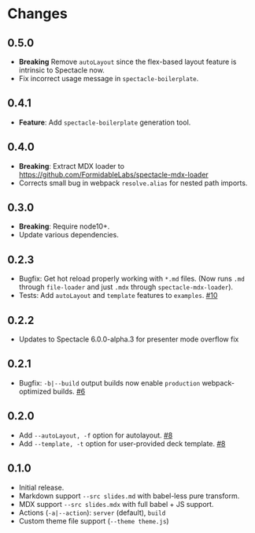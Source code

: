 # Changes

## 0.5.0

- **Breaking** Remove `autoLayout` since the flex-based layout feature is intrinsic to Spectacle now.
- Fix incorrect usage message in `spectacle-boilerplate`.

## 0.4.1

- **Feature**: Add `spectacle-boilerplate` generation tool.

## 0.4.0

- **Breaking**: Extract MDX loader to https://github.com/FormidableLabs/spectacle-mdx-loader
- Corrects small bug in webpack `resolve.alias` for nested path imports.

## 0.3.0

- **Breaking**: Require node10+.
- Update various dependencies.

## 0.2.3

- Bugfix: Get hot reload properly working with `*.md` files. (Now runs `.md` through `file-loader` and just `.mdx` through `spectacle-mdx-loader`).
- Tests: Add `autoLayout` and `template` features to `examples`. [#10](https://github.com/FormidableLabs/spectacle-cli/issues/10)

## 0.2.2

- Updates to Spectacle 6.0.0-alpha.3 for presenter mode overflow fix

## 0.2.1

- Bugfix: `-b|--build` output builds now enable `production` webpack-optimized builds. [#6](https://github.com/FormidableLabs/spectacle-cli/issues/6)

## 0.2.0

- Add `--autoLayout, -f` option for autolayout. [#8](https://github.com/FormidableLabs/spectacle-cli/pulls/8)
- Add `--template, -t` option for user-provided deck template. [#8](https://github.com/FormidableLabs/spectacle-cli/pulls/8)

## 0.1.0

- Initial release.
- Markdown support `--src slides.md` with babel-less pure transform.
- MDX support `--src slides.mdx` with full babel + JS support.
- Actions (`-a|--action`): `server` (default), `build`
- Custom theme file support (`--theme theme.js`)
